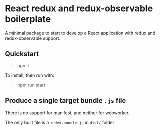 # React redux and redux-observable boilerplate

A minimal package to start to develop a React application with redux
and redux-observable support.

## Quickstart

> npm i

To install, then run with:

> npm run start

## Produce a single target bundle `.js` file

There is no support for manifest, and neither for webworker.

The only built file is a `index.bundle.js` in `dist/` folder
